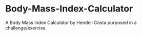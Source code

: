 # Body-Mass-Index-Calculator
 A Body Mass Index Calculator by Hendell Costa purposed in a challenge/exercise.
